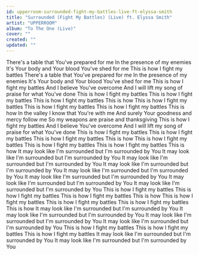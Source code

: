 ```yaml
---
id: upperroom-surrounded-fight-my-battles-live-ft-elyssa-smith
title: "Surrounded (Fight My Battles) (Live) ft. Elyssa Smith"
artist: "UPPERROOM"
album: "To The One (Live)"
cover: ""
created: ""
updated: ""
---
```


There's a table that You've prepared for me
In the presence of my enemies
It's Your body and Your blood You've shed for me
This is how I fight my battles
There's a table that You've prepared for me
In the presence of my enemies
It's Your body and Your blood You've shed for me
This is how I fight my battles
And I believe You've overcome
And I will lift my song of praise for what You've done
This is how I fight my battles
This is how I fight my battles
This is how I fight my battles
This is how
This is how I fight my battles
This is how I fight my battles
This is how I fight my battles
This is how
In the valley I know that You're with me
And surely Your goodness and mercy follow me
So my weapons are praise and thanksgiving
This is how I fight my battles
And I believe You've overcome
And I will lift my song of praise for what You've done
This is how I fight my battles
This is how I fight my battles
This is how I fight my battles
This is how
This is how I fight my battles
This is how I fight my battles
This is how I fight my battles
This is how
It may look like I'm surrounded but I'm surrounded by You
It may look like I'm surrounded but I'm surrounded by You
It may look like I'm surrounded but I'm surrounded by You
It may look like I'm surrounded but I'm surrounded by You
It may look like I'm surrounded but I'm surrounded by You
It may look like I'm surrounded but I'm surrounded by You
It may look like I'm surrounded but I'm surrounded by You
It may look like I'm surrounded but I'm surrounded by You
This is how I fight my battles
This is how I fight my battles
This is how I fight my battles
This is how
This is how I fight my battles
This is how I fight my battles
This is how I fight my battles
This is how
It may look like I'm surrounded but I'm surrounded by You
It may look like I'm surrounded but I'm surrounded by You
It may look like I'm surrounded but I'm surrounded by You
It may look like I'm surrounded but I'm surrounded by You
This is how I fight my battles
This is how I fight my battles
This is how I fight my battles
It may look like I'm surrounded but I'm surrounded by You
It may look like I'm surrounded but I'm surrounded by You